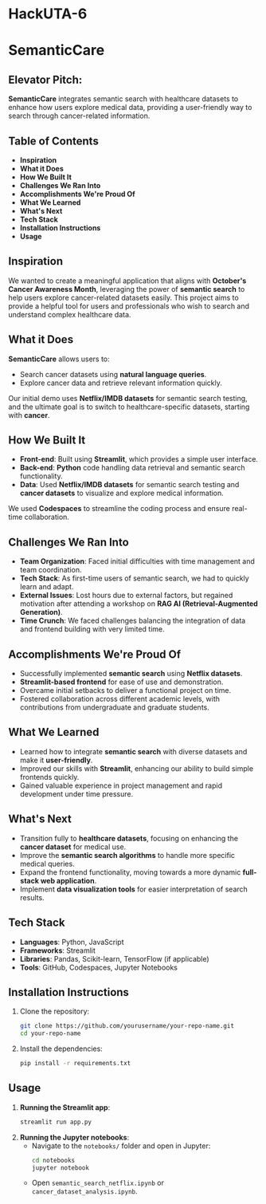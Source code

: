 # HackUTA-6
# **SemanticCare**

## Elevator Pitch:
**SemanticCare** integrates semantic search with healthcare datasets to enhance how users explore medical data, providing a user-friendly way to search through cancer-related information.

## **Table of Contents**
- **Inspiration**
- **What it Does**
- **How We Built It**
- **Challenges We Ran Into**
- **Accomplishments We're Proud Of**
- **What We Learned**
- **What's Next**
- **Tech Stack**
- **Installation Instructions**
- **Usage**

## **Inspiration**
We wanted to create a meaningful application that aligns with **October's Cancer Awareness Month**, leveraging the power of **semantic search** to help users explore cancer-related datasets easily. This project aims to provide a helpful tool for users and professionals who wish to search and understand complex healthcare data.

## **What it Does**
**SemanticCare** allows users to:
- Search cancer datasets using **natural language queries**.
- Explore cancer data and retrieve relevant information quickly.
  
Our initial demo uses **Netflix/IMDB datasets** for semantic search testing, and the ultimate goal is to switch to healthcare-specific datasets, starting with **cancer**.

## **How We Built It**
- **Front-end**: Built using **Streamlit**, which provides a simple user interface.
- **Back-end**: **Python** code handling data retrieval and semantic search functionality.
- **Data**: Used **Netflix/IMDB datasets** for semantic search testing and **cancer datasets** to visualize and explore medical information.
  
We used **Codespaces** to streamline the coding process and ensure real-time collaboration.

## **Challenges We Ran Into**
- **Team Organization**: Faced initial difficulties with time management and team coordination.
- **Tech Stack**: As first-time users of semantic search, we had to quickly learn and adapt.
- **External Issues**: Lost hours due to external factors, but regained motivation after attending a workshop on **RAG AI (Retrieval-Augmented Generation)**.
- **Time Crunch**: We faced challenges balancing the integration of data and frontend building with very limited time.

## **Accomplishments We're Proud Of**
- Successfully implemented **semantic search** using **Netflix datasets**.
- **Streamlit-based frontend** for ease of use and demonstration.
- Overcame initial setbacks to deliver a functional project on time.
- Fostered collaboration across different academic levels, with contributions from undergraduate and graduate students.

## **What We Learned**
- Learned how to integrate **semantic search** with diverse datasets and make it **user-friendly**.
- Improved our skills with **Streamlit**, enhancing our ability to build simple frontends quickly.
- Gained valuable experience in project management and rapid development under time pressure.

## **What's Next**
- Transition fully to **healthcare datasets**, focusing on enhancing the **cancer dataset** for medical use.
- Improve the **semantic search algorithms** to handle more specific medical queries.
- Expand the frontend functionality, moving towards a more dynamic **full-stack web application**.
- Implement **data visualization tools** for easier interpretation of search results.

## **Tech Stack**
- **Languages**: Python, JavaScript
- **Frameworks**: Streamlit
- **Libraries**: Pandas, Scikit-learn, TensorFlow (if applicable)
- **Tools**: GitHub, Codespaces, Jupyter Notebooks

## **Installation Instructions**
1. Clone the repository:
    ```bash
    git clone https://github.com/yourusername/your-repo-name.git
    cd your-repo-name
    ```
2. Install the dependencies:
    ```bash
    pip install -r requirements.txt
    ```

## **Usage**
1. **Running the Streamlit app**:
    ```bash
    streamlit run app.py
    ```
2. **Running the Jupyter notebooks**:
    - Navigate to the `notebooks/` folder and open in Jupyter:
      ```bash
      cd notebooks
      jupyter notebook
      ```
    - Open `semantic_search_netflix.ipynb` or `cancer_dataset_analysis.ipynb`.
